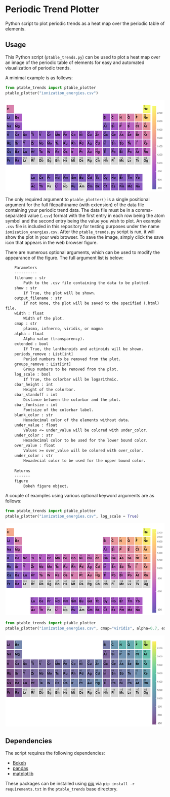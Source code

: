 # Periodic Trend Plotter
Python script to plot periodic trends as a heat map over the periodic table of elements.

Usage
-----
This Python script (`ptable_trends.py`) can be used to plot a heat map over an image of the periodic table of elements for easy and automated visualization of periodic trends.

A minimal example is as follows:
```python
from ptable_trends import ptable_plotter
ptable_plotter("ionization_energies.csv")
```
![plot1](example_images/plot1.png)

The only required argument to `ptable_plotter()` is a single positional argument for the full filepath/name (with extension) of the data file containing your periodic trend data. The data file must be in a comma-separated value (`.csv`) format with the first entry in each row being the atom symbol and the second entry being the value you wish to plot. An example `.csv` file is included in this repository for testing purposes under the name `ionization_energies.csv`. After the `ptable_trends.py` script is run, it will show the plot in your web browser. To save the image, simply click the save icon that appears in the web browser figure.

There are numerous optional arguments, which can be used to modify the appearance of the figure. The full argument list is below:
```
    Parameters
    ----------
    filename : str
        Path to the .csv file containing the data to be plotted.
    show : str
        If True, the plot will be shown.
    output_filename : str
        If not None, the plot will be saved to the specified (.html) file.
    width : float
        Width of the plot.
    cmap : str
        plasma, infnerno, viridis, or magma
    alpha : float
        Alpha value (transparency).
    extended : bool
        If True, the lanthanoids and actinoids will be shown.
    periods_remove : List[int]
        Period numbers to be removed from the plot.
    groups_remove : List[int]
        Group numbers to be removed from the plot.
    log_scale : bool
        If True, the colorbar will be logarithmic.
    cbar_height : int
        Height of the colorbar.
    cbar_standoff : int
        Distance between the colorbar and the plot.
    cbar_fontsize : int
        Fontsize of the colorbar label.
    blank_color : str
        Hexadecimal color of the elements without data.
    under_value : float
        Values <= under_value will be colored with under_color.
    under_color : str
        Hexadecimal color to be used for the lower bound color.
    over_value : float
        Values >= over_value will be colored with over_color.
    under_color : str
        Hexadecial color to be used for the upper bound color.

    Returns
    -------
    figure
        Bokeh figure object.
```

A couple of examples using various optional keyword arguments are as follows:
```python
from ptable_trends import ptable_plotter
ptable_plotter("ionization_energies.csv", log_scale = True)
```
![plot2](example_images/plot2.png)

```python
from ptable_trends import ptable_plotter
ptable_plotter("ionization_energies.csv", cmap="viridis", alpha=0.7, extended=False, periods_remove=[1]
```
![plot3](example_images/plot3.png)

Dependencies
-----

The script requires the following dependencies:
* [Bokeh](http://bokeh.pydata.org/en/latest/)
* [pandas](http://pandas.pydata.org/)
* [matplotlib](http://matplotlib.org/)

These packages can be installed using [pip](https://pip.pypa.io/en/stable/) via `pip install -r requirements.txt` in the `ptable_trends` base directory.
